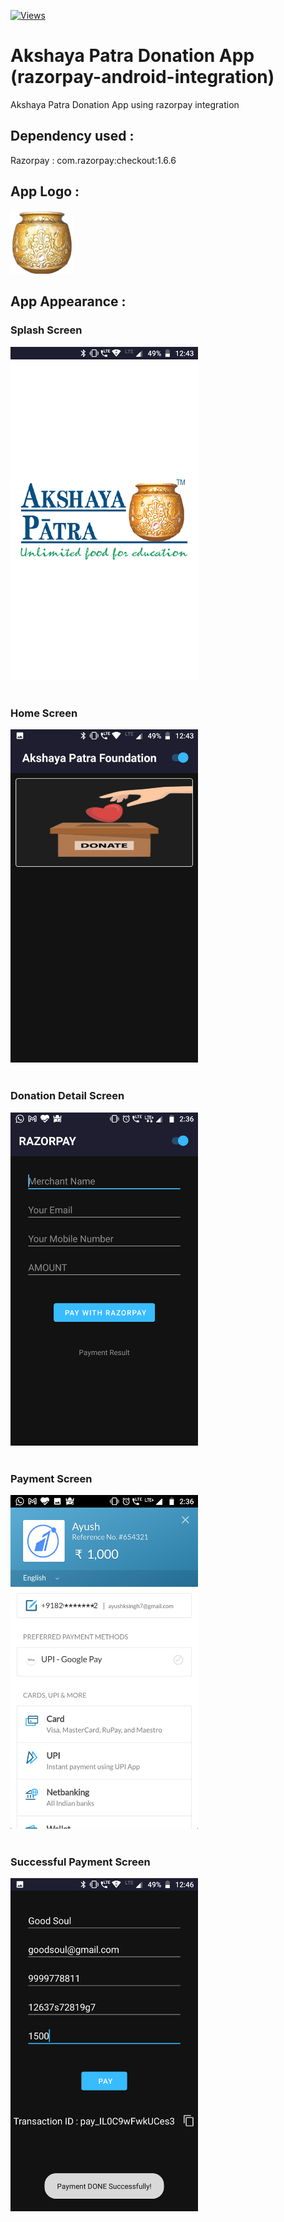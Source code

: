 [![Views](https://visitor-badge.glitch.me/badge?page_id=undiscovered-genius.undiscovered-genius/Akshaya-Patra-Donation-App)](https://github.com/undiscovered-genius/Akshaya-Patra-Donation-App)

# Akshaya Patra Donation App (razorpay-android-integration)
Akshaya Patra Donation App using razorpay integration

## Dependency used :
Razorpay : com.razorpay:checkout:1.6.6

## App Logo :
<img src = "app\src\main\res\drawable\matka.png" width="100">

## App Appearance :
### Splash Screen
<img src = "app\src\main\res\drawable\screenshot_splash.png" width="300"><br><br>
### Home Screen
<img src = "app\src\main\res\drawable\screenshot_main.png" width="300"><br><br>
### Donation Detail Screen
<img src = "app\src\main\res\drawable\screenshot_home.png" width="300"><br><br>
### Payment Screen
<img src = "app\src\main\res\drawable\screenshot_payment.png" width="300"><br><br>
### Successful Payment Screen
<img src = "app\src\main\res\drawable\screenshot_pay.png" width="300">
